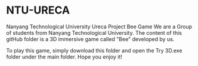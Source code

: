 # NTU-URECA
Nanyang Technological University Ureca Project Bee Game
We are a Group of students from Nanyang Technological University. The content of this gitHub folder is a 3D immersive game called "Bee" developed by us.

To play this game, simply download this folder and open the Try 3D.exe folder under the main folder.
Hope you enjoy it!
